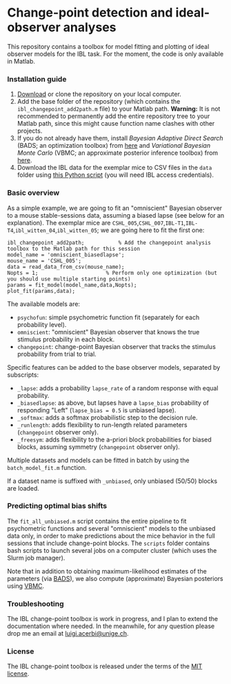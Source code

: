 # Change-point detection and ideal-observer analyses

This repository contains a toolbox for model fitting and plotting of ideal observer models for the IBL task.
For the moment, the code is only available in Matlab.

### Installation guide

1. [Download](https://github.com/int-brain-lab/ibl-changepoint/archive/master.zip) or clone the repository on your local computer.
2. Add the base folder of the repository (which contains the `ibl_changepoint_add2path.m` file) to your Matlab path. 
   **Warning:** It is not recommended to permanently add the entire repository tree to your Matlab path, since this might cause function name clashes with other projects.
3. If you do not already have them, install *Bayesian Adaptive Direct Search* (BADS; an optimization toolbox) from [here](https://github.com/lacerbi/bads) and *Variational Bayesian Monte Carlo* (VBMC; an approximate posterior inference toolbox) from [here](https://github.com/lacerbi/vbmc).
4. Download the IBL data for the exemplar mice to CSV files in the `data` folder using [this Python script](https://github.com/int-brain-lab/ibl-changepoint/blob/master/data/fetch_data.ipynb) (you will need IBL access credentials).

### Basic overview

As a simple example, we are going to fit an "omniscient" Bayesian observer to a mouse stable-sessions data, assuming a biased lapse (see below for an explanation). The exemplar mice are `CSHL_005`,`CSHL_007`,`IBL-T1`,`IBL-T4`,`ibl_witten_04`,`ibl_witten_05`; we are going here to fit the first one:

```
ibl_changepoint_add2path;           % Add the changepoint analysis toolbox to the Matlab path for this session
model_name = 'omniscient_biasedlapse';
mouse_name = 'CSHL_005';
data = read_data_from_csv(mouse_name);
Nopts = 1;                      % Perform only one optimization (but you should use multiple starting points)
params = fit_model(model_name,data,Nopts);
plot_fit(params,data);
```

The available models are:
- `psychofun`: simple psychometric function fit (separately for each probability level).
- `omniscient`: "omniscient" Bayesian observer that knows the true stimulus probability in each block.
- `changepoint`: change-point Bayesian observer that tracks the stimulus probability from trial to trial.

Specific features can be added to the base observer models, separated by subscripts:
- `_lapse`: adds a probability `lapse_rate` of a random response with equal probability.
- `_biasedlapse`: as above, but lapses have a `lapse_bias` probability of responding "Left" (`lapse_bias = 0.5` is unbiased lapse).
- `_softmax`: adds a softmax probabilistic step to the decision rule.
- `_runlength`: adds flexibility to run-length related parameters (`changepoint` observer only).
- `_freesym`: adds flexibility to the a-priori block probabilities for biased blocks, assuming symmetry (`changepoint` observer only).

Multiple datasets and models can be fitted in batch by using the `batch_model_fit.m` function.

If a dataset name is suffixed with `_unbiased`, only unbiased (50/50) blocks are loaded.

### Predicting optimal bias shifts

The `fit_all_unbiased.m` script contains the entire pipeline to fit psychometric functions and several "omniscient" models to the unbiased data only, in order to make predictions about the mice behavior in the full sessions that include change-point blocks.
The `scripts` folder contains bash scripts to launch several jobs on a computer cluster (which uses the Slurm job manager).

Note that in addition to obtaining maximum-likelihood estimates of the parameters (via [BADS](https://github.com/lacerbi/bads)), we also compute (approximate) Bayesian posteriors using [VBMC](https://github.com/lacerbi/vbmc).

### Troubleshooting

The IBL change-point toolbox is work in progress, and I plan to extend the documentation where needed.
In the meanwhile, for any question please drop me an email at <luigi.acerbi@unige.ch>.

### License

The IBL change-point toolbox is released under the terms of the [MIT license](https://github.com/int-brain-lab/ibl-changepoint/blob/master/LICENSE).

